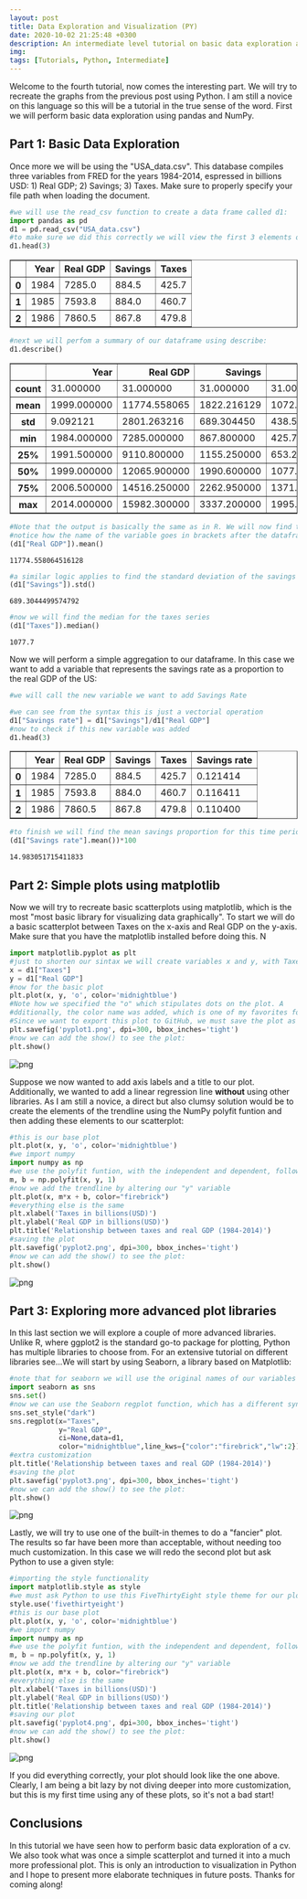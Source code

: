 ```yaml
---
layout: post
title: Data Exploration and Visualization (PY)
date: 2020-10-02 21:25:48 +0300
description: An intermediate level tutorial on basic data exploration and plots
img: 
tags: [Tutorials, Python, Intermediate]
---
```


Welcome to the fourth tutorial, now comes the interesting part. We will try to recreate the graphs from the previous post using Python. I am still a novice on this language so this will be a tutorial in the true sense of the word. First we will perform basic data exploration using pandas and NumPy. 

## Part 1: Basic Data Exploration

Once more we will be using the "USA_data.csv". This database compiles three variables from FRED for the years 1984-2014, espressed in billions USD: 1) Real GDP; 2) Savings; 3) Taxes. Make sure to properly specify your file path when loading the document. 


```python
#we will use the read_csv function to create a data frame called d1:
import pandas as pd
d1 = pd.read_csv("USA_data.csv")
#to make sure we did this correctly we will view the first 3 elements of d1:
d1.head(3)
```




<div>
<style scoped>
    .dataframe tbody tr th:only-of-type {
        vertical-align: middle;
    }

    .dataframe tbody tr th {
        vertical-align: top;
    }

    .dataframe thead th {
        text-align: right;
    }
</style>
<table border="1" class="dataframe">
  <thead>
    <tr style="text-align: right;">
      <th></th>
      <th>Year</th>
      <th>Real GDP</th>
      <th>Savings</th>
      <th>Taxes</th>
    </tr>
  </thead>
  <tbody>
    <tr>
      <th>0</th>
      <td>1984</td>
      <td>7285.0</td>
      <td>884.5</td>
      <td>425.7</td>
    </tr>
    <tr>
      <th>1</th>
      <td>1985</td>
      <td>7593.8</td>
      <td>884.0</td>
      <td>460.7</td>
    </tr>
    <tr>
      <th>2</th>
      <td>1986</td>
      <td>7860.5</td>
      <td>867.8</td>
      <td>479.8</td>
    </tr>
  </tbody>
</table>
</div>




```python
#next we will perfom a summary of our dataframe using describe:
d1.describe()
```




<div>
<style scoped>
    .dataframe tbody tr th:only-of-type {
        vertical-align: middle;
    }

    .dataframe tbody tr th {
        vertical-align: top;
    }

    .dataframe thead th {
        text-align: right;
    }
</style>
<table border="1" class="dataframe">
  <thead>
    <tr style="text-align: right;">
      <th></th>
      <th>Year</th>
      <th>Real GDP</th>
      <th>Savings</th>
      <th>Taxes</th>
    </tr>
  </thead>
  <tbody>
    <tr>
      <th>count</th>
      <td>31.000000</td>
      <td>31.000000</td>
      <td>31.000000</td>
      <td>31.000000</td>
    </tr>
    <tr>
      <th>mean</th>
      <td>1999.000000</td>
      <td>11774.558065</td>
      <td>1822.216129</td>
      <td>1072.290323</td>
    </tr>
    <tr>
      <th>std</th>
      <td>9.092121</td>
      <td>2801.263216</td>
      <td>689.304450</td>
      <td>438.506032</td>
    </tr>
    <tr>
      <th>min</th>
      <td>1984.000000</td>
      <td>7285.000000</td>
      <td>867.800000</td>
      <td>425.700000</td>
    </tr>
    <tr>
      <th>25%</th>
      <td>1991.500000</td>
      <td>9110.800000</td>
      <td>1155.250000</td>
      <td>653.200000</td>
    </tr>
    <tr>
      <th>50%</th>
      <td>1999.000000</td>
      <td>12065.900000</td>
      <td>1990.600000</td>
      <td>1077.700000</td>
    </tr>
    <tr>
      <th>75%</th>
      <td>2006.500000</td>
      <td>14516.250000</td>
      <td>2262.950000</td>
      <td>1371.000000</td>
    </tr>
    <tr>
      <th>max</th>
      <td>2014.000000</td>
      <td>15982.300000</td>
      <td>3337.200000</td>
      <td>1995.000000</td>
    </tr>
  </tbody>
</table>
</div>




```python
#Note that the output is basically the same as in R. We will now find the mean of just Real GDP 
#notice how the name of the variable goes in brackets after the dataframe d1
(d1["Real GDP"]).mean()
```




    11774.558064516128




```python
#a similar logic applies to find the standard deviation of the savings
(d1["Savings"]).std()
```




    689.3044499574792




```python
#now we will find the median for the taxes series
(d1["Taxes"]).median()
```




    1077.7



Now we will perform a simple aggregation to our dataframe. In this case we want to add a variable that represents the savings rate as a proportion to the real GDP of the US:


```python
#we will call the new variable we want to add Savings Rate 
```


```python
#we can see from the syntax this is just a vectorial operation
d1["Savings rate"] = d1["Savings"]/d1["Real GDP"]
#now to check if this new variable was added 
d1.head(3)
```




<div>
<style scoped>
    .dataframe tbody tr th:only-of-type {
        vertical-align: middle;
    }

    .dataframe tbody tr th {
        vertical-align: top;
    }

    .dataframe thead th {
        text-align: right;
    }
</style>
<table border="1" class="dataframe">
  <thead>
    <tr style="text-align: right;">
      <th></th>
      <th>Year</th>
      <th>Real GDP</th>
      <th>Savings</th>
      <th>Taxes</th>
      <th>Savings rate</th>
    </tr>
  </thead>
  <tbody>
    <tr>
      <th>0</th>
      <td>1984</td>
      <td>7285.0</td>
      <td>884.5</td>
      <td>425.7</td>
      <td>0.121414</td>
    </tr>
    <tr>
      <th>1</th>
      <td>1985</td>
      <td>7593.8</td>
      <td>884.0</td>
      <td>460.7</td>
      <td>0.116411</td>
    </tr>
    <tr>
      <th>2</th>
      <td>1986</td>
      <td>7860.5</td>
      <td>867.8</td>
      <td>479.8</td>
      <td>0.110400</td>
    </tr>
  </tbody>
</table>
</div>




```python
#to finish we will find the mean savings proportion for this time period:
(d1["Savings rate"].mean())*100
```




    14.983051715411833



## Part 2: Simple plots using matplotlib

Now we will try to recreate basic scatterplots using matplotlib, which is the most "most basic library for visualizing data graphically". To start we will do a basic scatterplot between Taxes on the x-axis and Real GDP on the y-axis. Make sure that you have the matplotlib installed before doing this. N 


```python
import matplotlib.pyplot as plt
#just to shorten our sintax we will create variables x and y, with Taxes and Real GDP respectively:
x = d1["Taxes"]
y = d1["Real GDP"]
#now for the basic plot
plt.plot(x, y, 'o', color='midnightblue')
#Note how we specified the "o" which stipulates dots on the plot. A
#dditionally, the color name was added, which is one of my favorites for plots if you recall the previous post.
#Since we want to export this plot to GitHub, we must save the plot as a png file:
plt.savefig('pyplot1.png', dpi=300, bbox_inches='tight')
#now we can add the show() to see the plot:
plt.show()
```


    
![png](2020-10-02_files/2020-10-02_12_0.png)
    


Suppose we now wanted to add axis labels and a title to our plot. Additionally, we wanted to add a linear regression line **without** using other libraries. As I am still a novice, a direct but also clumsy solution would be to create the elements of the trendline using the NumPy polyfit funtion and then adding these elements to our scatterplot:


```python
#this is our base plot 
plt.plot(x, y, 'o', color='midnightblue')
#we import numpy
import numpy as np
#we use the polyfit funtion, with the independent and dependent, followed by the order of the polynomial
m, b = np.polyfit(x, y, 1)
#now we add the trendline by altering our "y" variable
plt.plot(x, m*x + b, color="firebrick")
#everything else is the same 
plt.xlabel('Taxes in billions(USD)')
plt.ylabel('Real GDP in billions(USD)')
plt.title('Relationship between taxes and real GDP (1984-2014)')
#saving the plot 
plt.savefig('pyplot2.png', dpi=300, bbox_inches='tight')
#now we can add the show() to see the plot:
plt.show()
```


    
![png](2020-10-02_files/2020-10-02_14_0.png)
    


## Part 3: Exploring more advanced plot libraries
In this last section we will explore a couple of more advanced libraries. Unlike R, where ggplot2 is the standard go-to package for plotting, Python has multiple libraries to choose from. For an extensive tutorial on different libraries see...We will start by using Seaborn, a library based on Matplotlib:


```python
#note that for seaborn we will use the original names of our variables so that they are not interpreted as arguments
import seaborn as sns
sns.set()
#now we can use the Seaborn regplot function, which has a different syntax than before
sns.set_style("dark")
sns.regplot(x="Taxes",
            y="Real GDP", 
            ci=None,data=d1,
            color="midnightblue",line_kws={"color":"firebrick","lw":2})
#extra customization
plt.title('Relationship between taxes and real GDP (1984-2014)')
#saving the plot 
plt.savefig('pyplot3.png', dpi=300, bbox_inches='tight')
#now we can add the show() to see the plot:
plt.show()
```


    
![png](2020-10-02_files/2020-10-02_16_0.png)
    


Lastly, we will try to use one of the built-in themes to do a "fancier" plot. The results so far have been more than acceptable, without needing too much customization. In this case we will redo the second plot but ask Python to use a given style:


```python
#importing the style functionality
import matplotlib.style as style
#we must ask Python to use this FiveThirtyEight style theme for our plot 
style.use('fivethirtyeight')
#this is our base plot 
plt.plot(x, y, 'o', color='midnightblue')
#we import numpy
import numpy as np
#we use the polyfit funtion, with the independent and dependent, followed by the order of the polynomial
m, b = np.polyfit(x, y, 1)
#now we add the trendline by altering our "y" variable
plt.plot(x, m*x + b, color="firebrick")
#everything else is the same 
plt.xlabel('Taxes in billions(USD)')
plt.ylabel('Real GDP in billions(USD)')
plt.title('Relationship between taxes and real GDP (1984-2014)')
#saving our plot
plt.savefig('pyplot4.png', dpi=300, bbox_inches='tight')
#now we can add the show() to see the plot:
plt.show()
```


    
![png](2020-10-02_files/2020-10-02_18_0.png)
    


If you did everything correctly, your plot should look like the one above. Clearly, I am being a bit lazy by not diving deeper into more customization, but this is my first time using any of these plots, so it's not a bad start!

## Conclusions
In this tutorial we have seen how to perform basic data exploration of a cv. We also took what was once a simple scatterplot and turned it into a much more professional plot. This is only an introduction to visualization in Python and I hope to present more elaborate techniques in future posts. Thanks for coming along!
